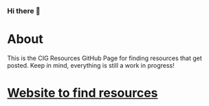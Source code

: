 ### Hi there 👋

# About
This is the CIG Resources GitHub Page for finding resources that get posted. Keep in mind, everything is still a work in progress!

# [Website to find resources](https://CIGResources.github.io)

<!--
**CIGResources/CIGResources** is a ✨ _special_ ✨ repository because its `README.md` (this file) appears on your GitHub profile.

Here are some ideas to get you started:

- 🔭 I’m currently working on ...
- 🌱 I’m currently learning ...
- 👯 I’m looking to collaborate on ...
- 🤔 I’m looking for help with ...
- 💬 Ask me about ...
- 📫 How to reach me: ...
- 😄 Pronouns: ...
- ⚡ Fun fact: ...
-->
